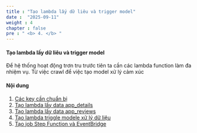 ```yaml
---
title : "Tạo lambda lấy dữ liêu và trigger model"
date :  "2025-09-11" 
weight : 4
chapter : false
pre : " <b> 4. </b> "
---
```


#### Tạo lambda lấy dữ liêu và trigger model

Để hệ thống hoạt động trơn tru trước tiên ta cần các lambda function làm đa nhiệm vụ. Từ việc crawl để việc tạo model xử lý cảm xúc


#### Nội dung

1. [Các key cần chuẩn bị]()
2. [Tạo lambda lấy data app_details]()
3. [Tạo lambda lấy data app_reviews]()
4. [Tạo lambda triggle modele xử lý dữ liệu]()
5. [Tạo job Step Function và EventBridge](/4-/4.4/)